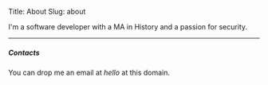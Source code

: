 Title: About
Slug: about

I'm a software developer with a MA in History and a passion for security.

<hr class="invisible-spacer">

##### Contacts

You can drop me an email at _hello_ at this domain.
